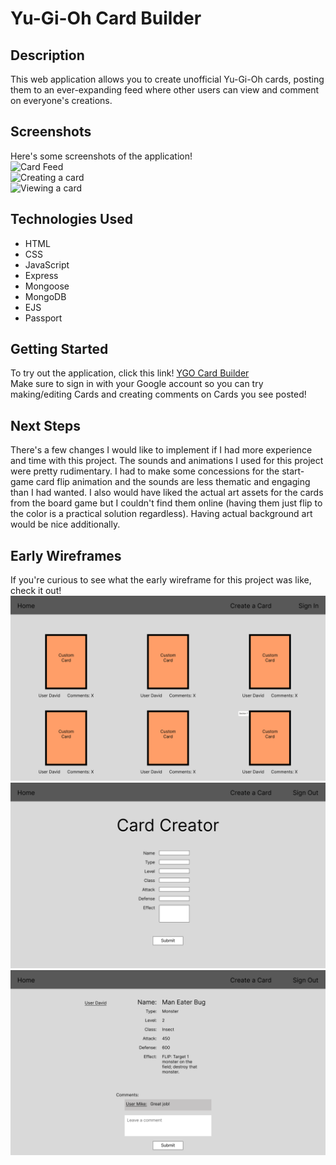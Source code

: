 # Yu-Gi-Oh Card Builder #

## Description ##
This web application allows you to create unofficial Yu-Gi-Oh cards, posting them to an ever-expanding feed where other users can view and comment on everyone's creations.

## Screenshots ##
Here's some screenshots of the application! <br />
![Card Feed](img/project1-final.PNG) <br />
![Creating a card](img/project1-final-2.PNG) <br />
![Viewing a card](img/project1-final-2.PNG)

## Technologies Used ##
- HTML
- CSS
- JavaScript
- Express
- Mongoose
- MongoDB
- EJS
- Passport

## Getting Started ##
To try out the application, click this link! [YGO Card Builder](https://davidthecarey.github.io/project1/) <br />
Make sure to sign in with your Google account so you can try making/editing Cards and creating comments on Cards you see posted!

## Next Steps ##
There's a few changes I would like to implement if I had more experience and time with this project. The sounds and animations
I used for this project were pretty rudimentary. I had to make some concessions for the start-game card flip animation and the sounds are less thematic and engaging than I had wanted. I also would have liked the actual art assets for the cards from the board game but I couldn't find them online (having them just flip to the color is a practical solution regardless). Having actual background art would be nice additionally. 


## Early Wireframes ##
If you're curious to see what the early wireframe for this project was like, check it out!
![Card Feed Early Wireframe](img/proj2home.PNG)
![Creating a Card Early Wireframe](img/proj2new.PNG)
![Viewing a Card Early Wireframe](img/proj2show.PNG)